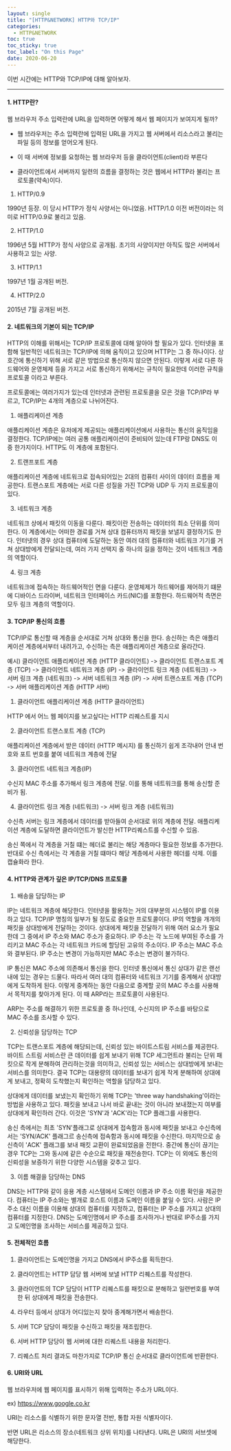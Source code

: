 ```yaml
---
layout: single
title: "[HTTP&NETWORK] HTTP와 TCP/IP"
categories:
  - HTTP&NETWORK
toc: true
toc_sticky: true
toc_label: "On this Page"
date: 2020-06-20
---
```






이번 시간에는 HTTP와 TCP/IP에 대해 알아보자.



-----------

#### 1. HTTP란?

웹 브라우저 주소 입력란에 URL을 입력하면 어떻게 해서 웹 페이지가 보여지게 될까?

- 웹 브라우저는 주소 입력란에 입력된 URL을 가지고 웹 서버에서 리소스라고 불리는 파일 등의 정보를 얻어오게 된다.
- 이 때 서버에 정보를 요청하는 웹 브라우저 등을 클라이언트(client)라 부른다

- 클라이언트에서 서버까지 일련의 흐름을 결정하는 것은 웹에서 HTTP라 불리는 프로토콜(약속)이다.



1) HTTP/0.9

1990년 등장.  이 당시 HTTP가 정식 사양서는 아니었음.  HTTP/1.0 이전 버전이라는 의미로 HTTP/0.9로 불리고 있음.

2) HTTP/1.0

1996년 5월 HTTP가 정식 사양으로 공개됨.  초기의 사양이지만 아직도 많은 서버에서 사용하고 있는 사양.

3) HTTP/1.1

1997년 1월 공개된 버전.

4) HTTP/2.0

2015년 7월 공개된 버전.   



#### 2. 네트워크의 기본이 되는 TCP/IP

HTTP의 이해를 위해서는 TCP/IP 프로토콜에 대해 알아야 할 필요가 있다.  인터넷을 포함해 일반적인 네트워크는 TCP/IP에 의해 움직이고 있으며 HTTP는 그 중 하나이다.  상호간에 통신하기 위해 서로 같은 방법으로 통신하지 않으면 안된다.  이렇게 서로 다른 하드웨어와 운영체제 등을 가지고 서로 통신하기 위해서는 규칙이 필요한데 이러한 규칙을 프로토콜 이라고 부른다.



프로토콜에는 여러가지가 있는데 인터넷과 관련된 프로토콜을 모은 것을 TCP/IP라 부르고, TCP/IP는 4개의 계층으로 나뉘어진다.

1) 애플리케이션 계층

애플리케이션 계층은 유저에게 제공되는 애플리케이션에서 사용하는 통신의 움직임을 결정한다.  TCP/IP에는 여러 공통 애플리케이션이 준비되어 있는데 FTP랑 DNS도 이 중 한가지이다.  HTTP도 이 계층에 포함된다.

2) 트랜프포트 계층

애플리케이션 계층에 네트워크로 접속되어있는 2대의 컴퓨터 사이의 데이터 흐름을 제공한다.  트랜스포트 계층에는 서로 다른 성질을 가진 TCP와 UDP 두 가지 프로토콜이 있다.

3) 네트워크 계층

네트워크 상에서 패킷의 이동을 다룬다.  패킷이란 전송하는 데이터의 최소 단위를 의미한다.   이 계층에서는 어떠한 경로를 거쳐 상대 컴퓨터까지 패킷을 보낼지 결정하기도 한다.  인터넷의 경우 상대 컴퓨터에 도달하는 동안 여러 대의 컴퓨터와 네트워크 기기를 거쳐 상대방에게 전달되는데, 여러 가지 선택지 중 하나의 길을 정하는 것이 네트워크 계층의 역할이다.

4) 링크 계층

네트워크에 접속하는 하드웨어적인 면을 다룬다.  운영체제가 하드웨어를 제어하기 떄문에 디바이스 드라이버, 네트워크 인터페이스 카드(NIC)를 포함한다.  하드웨어적 측면은 모두 링크 계층의 역할이다.



#### 3. TCP/IP 통신의 흐름

TCP/IP로 통신할 때 계층을 순서대로 거쳐 상대와 통신을 한다.  송신하는 측은 애플리케이션 계층에서부터 내려가고, 수신하는 측은 애플리케이션 계층으로 올라간다.

예시)  클라이언트 애플리케이션 계층 (HTTP 클라이언트) -> 클라이언트 트랜스포트 계층 (TCP) -> 클라이언트 네트워크 계층 (IP) -> 클라이언트 링크 계층 (네트워크) -> 서버 링크 계층 (네트워크) -> 서버 네트워크 계층 (IP) -> 서버 트랜스포트 계층 (TCP) -> 서버 애플리케이션 계층 (HTTP 서버)

1) 클라이언트 애플리케이션 계층 (HTTP 클라이언트)

HTTP 에서 어느 웹 페이지를 보고싶다는 HTTP 리퀘스트를 지시

2) 클라이언트 트랜스포트 계층 (TCP)

애플리케이션 계층에서 받은 데이터 (HTTP 메시지) 를 통신하기 쉽게 조각내어 안내 번호와 포트 번호를 붙여 네트워크 계층에 전달

3) 클라이언트 네트워크 계층(IP)

수신지 MAC 주소를 추가해서 링크 계층에 전달.  이를 통해 네트워크를 통해 송신할 준비가 됨.

4) 클라이언트 링크 계층 (네트워크) -> 서버 링크 계층 (네트워크)

수신측 서버는 링크 계층에서 데이터를 받아들여 순서대로 위의 계층에 전달.  애플리케이션 계층에 도달하면 클라이언트가 발신한 HTTP리퀘스트를 수신할 수 있음.

송신 쪽에서 각 계층을 거칠 떄는 헤더로 불리는 해당 계층마다 필요한 정보를 추가한다.   반대로 수신 측에서는 각 계층을 거칠 떄마다 해당 계층에서 사용한 헤더를 삭제.  이를 캡슐화라 한다.



#### 4. HTTP와 관계가 깊은 IP/TCP/DNS 프로토콜

1) 배송을 담당하는 IP

IP는 네트워크 계층에 해당한다.  인터넷을 활용하는 거의 대부분의 시스템이 IP를 이용하고 있다.  TCP/IP 명칭의 일부가 될 정도로 중요한 프로토콜이다.  IP의 역할을 개개의 패킷을 상대방에게 전달하는 것이다.  상대에게 패킷을 전달하기 위해 여러 요소가 필요한데 그 중에서 IP 주소와 MAC 주소가 중요하다.  IP 주소는 각 노드에 부여된 주소를 가리키고 MAC 주소는 각 네트워크 카드에 할당된 고유의 주소이다.  IP 주소는 MAC 주소와 결부된다.  IP 주소는 변경이 가능하지만 MAC 주소는 변경이 불가하다.

IP 통신은 MAC 주소에 의존해서 통신을 한다.  인터넷 통신에서 통신 상대가 같은 랜선 내에 있는 경우는 드물다.  따라서 여러 대의 컴퓨터와 네트워크 기기를 중계해서 상대방에게 도착하게 된다.  이렇게 중계하는 동안 다음으로 중계할 곳의 MAC 주소를 사용해서 목적지를 찾아가게 된다.  이 때 ARP라는 프로토콜이 사용된다.

ARP는 주소를 해결하기 위한 프로토콜 중 하나인데, 수신지의 IP 주소를 바탕으로 MAC 주소를 조사할 수 있다.

2) 신뢰성을 담당하는 TCP

TCP는 트랜스포트 계층에 해당되는데, 신뢰성 있는 바이트스트림 서비스를 제공한다.  바이트 스트림 서비스란 큰 데이터를 쉽게 보내기 위해 TCP 세그먼트라 불리는 단위 패킷으로 작게 분해하여 관리하는것을 의미하고, 신뢰성 있는 서비스는 상대방에게 보내는 서비스를 의미한다.  결국 TCP는 대용량의 데이터를 보내기 쉽게 작게 분해하여 상대에게 보내고, 정확히 도착했는지 확인하는 역할을 담당하고 있다.

상대에게 데이터를 보냈는지 확인하기 위해 TCP는 'three way handshaking'이라는 방법을 사용하고 있다.  패킷을 보내고 나서 바로 끝내는 것이 아니라 보내졌는지 여부를 상대에게 확인하러 간다.  이것은 'SYN'과 'ACK'라는 TCP 플래그를 사용한다.

송신 측에서는 최초 'SYN'플래그로 상대에게 접속함과 동시에 패킷을 보내고 수신측에서는 'SYN/ACK' 플래그르 송신측에 접속함과 동시에 패킷을 수신한다.  마지막으로 송신측이 'ACK' 플래그를 보내 패킷 교환이 완료되었음을 전한다.  중간에 통신이 끊기는 경우 TCP는 그와 동시에 같은 수순으로 패킷을 재전송한다.  TCP는 이 외에도 통신의 신뢰성을 보증하기 위한 다양한 시스템을 갖추고 있다.

3) 이름 해결을 담당하는 DNS

DNS는 HTTP와 같이 응용 계층 시스템에서 도메인 이름과 IP 주소 이름 확인을 제공한다.  컴퓨터는 IP 주소와는 별개로 호스트 이름과 도메인 이름을 붙일 수 있다.  사람은 IP 주소 대신 이름을 이용해 상대의 컴퓨터를 지정하고, 컴퓨터는 IP 주소를 가지고 상대의 컴퓨터를 지정한다.  DNS는 도메인명에서 IP 주소를 조사하거나 반대로 IP주소를 가지고 도메인명을 조사하는 서비스를 제공하고 있다.



#### 5. 전체적인 흐름

1) 클라이언트는 도메인명을 가지고 DNS에서 IP주소를 획득한다.

2) 클라이언트는 HTTP 담당 웹 서버에 보낼 HTTP 리퀘스트를 작성한다.

3) 클라이언트의 TCP 담당이 HTTP 리퀘스트를 패킷으로 분해하고 일련번호를 부여한 뒤 상대에게 패킷을 전송한다.

4) 라우터 등에서 상대가 어디있는지 찾아 중계해가면서 배송한다.

5) 서버 TCP 담당이 패킷을 수신하고 패킷을 재조립한다.

6) 서버 HTTP 담당이 웹 서버에 대한 리퀘스트 내용을 처리한다.

7) 리퀘스트 처리 결과도 마찬가지로 TCP/IP 통신 순서대로 클라이언트에 반환한다.



#### 6. URI와 URL

웹 브라우저에 웹 페이지를 표시하기 위해 입력하는 주소가 URL이다.

ex) https://www.google.co.kr

URI는 리소스를 식별하기 위한 문자열 전반, 통합 자원 식별자이다.  

반면 URL은 리소스의 장소(네트워크 상위 위치)를 나타낸다.  URL은 URI의 서브셋에 해당한다.













